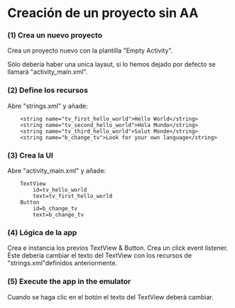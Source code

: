 # Creación de un proyecto sin AA

### (1) Crea un nuevo proyecto

Crea un proyecto nuevo con la plantilla "Empty Activity".

Sólo debería haber una unica layaut, si lo hemos dejado por defecto se llamará "activity_main.xml".

### (2) Define los recursos

Abre "strings.xml" y añade:

```
    <string name="tv_first_hello_world">Hello World</string>
    <string name="tv_second_hello_world">Hola Mundo</string>
    <string name="tv_third_hello_world">Salut Monde</string>
    <string name="b_change_tv">Look for your own language</string>
```

### (3) Crea la UI

Abre "activity_main.xml" y añade:

```
    TextView
        id=tv_hello_world
        text=tv_first_hello_world
    Button
        id=b_change_tv
        text=b_change_tv
```

### (4) Lógica de la app

Crea e instancia los previos TextView & Button.
Crea un click event listener. Éste debería cambiar el texto del TextView con los recursos de "strings.xml"definidos anteriormente.

### (5) Execute the app in the emulator

Cuando se haga clic en el botón el texto del TextView deberá cambiar.
